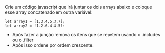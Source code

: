 Crie um código javascript que irá juntar os dois arrays abaixo e coloque esse array concatenado em outra variável:

    let array1 = [1,3,4,5,3,7];
    let array2 = [1,2,6,4,8,5];

- Após fazer a junção remova os itens que se repetem usando o .includes ou o .filter
- Após isso ordene por ordem crescente.
